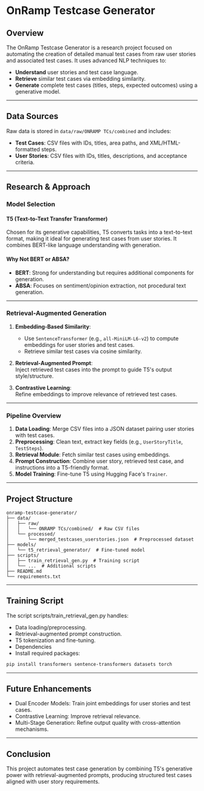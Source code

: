 # OnRamp Testcase Generator

## Overview
The OnRamp Testcase Generator is a research project focused on automating the creation of detailed manual test cases from raw user stories and associated test cases. It uses advanced NLP techniques to:
- **Understand** user stories and test case language.
- **Retrieve** similar test cases via embedding similarity.
- **Generate** complete test cases (titles, steps, expected outcomes) using a generative model.

---

## Data Sources
Raw data is stored in `data/raw/ONRAMP TCs/combined` and includes:
- **Test Cases**: CSV files with IDs, titles, area paths, and XML/HTML-formatted steps.
- **User Stories**: CSV files with IDs, titles, descriptions, and acceptance criteria.

---

## Research & Approach

### Model Selection
#### **T5 (Text-to-Text Transfer Transformer)**  
Chosen for its generative capabilities, T5 converts tasks into a text-to-text format, making it ideal for generating test cases from user stories. It combines BERT-like language understanding with generation.

#### **Why Not BERT or ABSA?**  
- **BERT**: Strong for understanding but requires additional components for generation.  
- **ABSA**: Focuses on sentiment/opinion extraction, not procedural text generation.

---

### Retrieval-Augmented Generation
1. **Embedding-Based Similarity**:  
   - Use `SentenceTransformer` (e.g., `all-MiniLM-L6-v2`) to compute embeddings for user stories and test cases.  
   - Retrieve similar test cases via cosine similarity.  

2. **Retrieval-Augmented Prompt**:  
   Inject retrieved test cases into the prompt to guide T5's output style/structure.  

3. **Contrastive Learning**:  
   Refine embeddings to improve relevance of retrieved test cases.

---

### Pipeline Overview
1. **Data Loading**: Merge CSV files into a JSON dataset pairing user stories with test cases.  
2. **Preprocessing**: Clean text, extract key fields (e.g., `UserStoryTitle`, `TestSteps`).  
3. **Retrieval Module**: Fetch similar test cases using embeddings.  
4. **Prompt Construction**: Combine user story, retrieved test case, and instructions into a T5-friendly format.  
5. **Model Training**: Fine-tune T5 using Hugging Face's `Trainer`.

---

## Project Structure
```plaintext
onramp-testcase-generator/
├── data/
│   ├── raw/
│   │   └── ONRAMP TCs/combined/  # Raw CSV files
│   └── processed/
│       └── merged_testcases_userstories.json  # Preprocessed dataset
├── models/
│   └── t5_retrieval_generator/  # Fine-tuned model
├── scripts/
│   ├── train_retrieval_gen.py  # Training script
│   └── ...  # Additional scripts
├── README.md
└── requirements.txt
```
---

## Training Script
The script scripts/train_retrieval_gen.py handles:

- Data loading/preprocessing.
- Retrieval-augmented prompt construction.
- T5 tokenization and fine-tuning.
- Dependencies
- Install required packages:

```bash
pip install transformers sentence-transformers datasets torch
```
---
## Future Enhancements
- Dual Encoder Models: Train joint embeddings for user stories and test cases.
- Contrastive Learning: Improve retrieval relevance.
- Multi-Stage Generation: Refine output quality with cross-attention mechanisms.
---
## Conclusion
This project automates test case generation by combining T5's generative power with retrieval-augmented prompts, producing structured test cases aligned with user story requirements.
